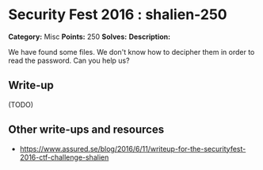 # Security Fest 2016 : shalien-250

**Category:** Misc
**Points:** 250
**Solves:** 
**Description:**

We have found some files. We don't know how to decipher them in order to read the password. Can you help us?

## Write-up

(TODO)

## Other write-ups and resources

* https://www.assured.se/blog/2016/6/11/writeup-for-the-securityfest-2016-ctf-challenge-shalien
